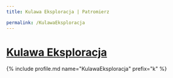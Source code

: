 ```yaml
---
title: Kulawa Eksploracja | Patromierz

permalink: /KulawaEksploracja
---
```


# [Kulawa Eksploracja](https://patronite.pl/KulawaEksploracja)

{% include profile.md name="KulawaEksploracja" prefix="k" %}
